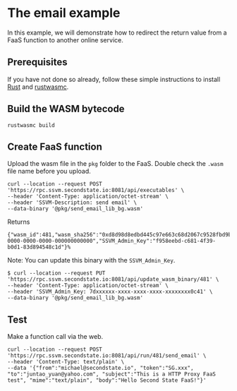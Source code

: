 # The email example

In this example, we will demonstrate how to redirect the return value from a FaaS function to another online service.

## Prerequisites

If you have not done so already, follow these simple instructions to install [Rust](https://www.rust-lang.org/tools/install) and [rustwasmc](https://www.secondstate.io/articles/ssvmup/).

## Build the WASM bytecode

```
rustwasmc build
```

## Create FaaS function

Upload the wasm file in the `pkg` folder to the FaaS. Double check the `.wasm` file name before you upload.

```
curl --location --request POST 'https://rpc.ssvm.secondstate.io:8081/api/executables' \
--header 'Content-Type: application/octet-stream' \
--header 'SSVM-Description: send email' \
--data-binary '@pkg/send_email_lib_bg.wasm'
```

Returns

```
{"wasm_id":481,"wasm_sha256":"0xd8d98d8edbd445c97e663c68d2067c9528fbd9bbfbf8a3ad39a5ba3f88b9cd34","SSVM_Usage_Key":"00000000-0000-0000-0000-000000000000","SSVM_Admin_Key":"f958eebd-c681-4f39-b0d1-83d894548c1d"}%  
```

Note: You can update this binary with the `SSVM_Admin_Key`.

```
$ curl --location --request PUT 'https://rpc.ssvm.secondstate.io:8081/api/update_wasm_binary/481' \
--header 'Content-Type: application/octet-stream' \
--header 'SSVM_Admin_Key: 7dxxxxxx-xxxx-xxxx-xxxx-xxxxxxxx0c41' \
--data-binary '@pkg/send_email_lib_bg.wasm'
```

## Test

Make a function call via the web.

```
curl --location --request POST 'https://rpc.ssvm.secondstate.io:8081/api/run/481/send_email' \
--header 'Content-Type: text/plain' \
--data '{"from":"michael@secondstate.io", "token":"SG.xxx", "to":"juntao_yuan@yahoo.com", "subject":"This is a HTTP Proxy FaaS test", "mime":"text/plain", "body":"Hello Second State FaaS!"}'
```

